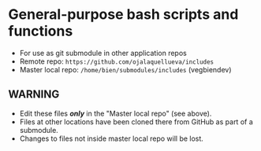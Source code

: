 # General-purpose bash scripts and functions

* For use as git submodule in other application repos
* Remote repo: `https://github.com/ojalaquellueva/includes`
* Master local repo: `/home/bien/submodules/includes` (vegbiendev)

## WARNING

* Edit these files ***only*** in the "Master local repo" (see above). 
* Files at other locations have been cloned there from GitHub as part of a submodule.
* Changes to files not inside master local repo will be lost.

